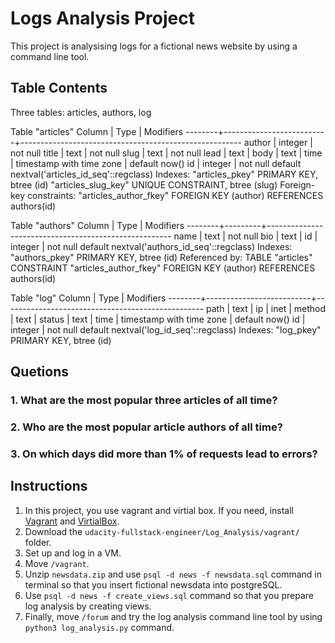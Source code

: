 # Logs Analysis Project
This project is analysising logs for a fictional news website by using a command line tool.

## Table Contents
Three tables: articles, authors, log

Table "articles"
 Column |           Type           |                       Modifiers
--------+--------------------------+-------------------------------------------------------
 author | integer                  | not null
 title  | text                     | not null
 slug   | text                     | not null
 lead   | text                     |
 body   | text                     |
 time   | timestamp with time zone | default now()
 id     | integer                  | not null default nextval('articles_id_seq'::regclass)
Indexes:
    "articles_pkey" PRIMARY KEY, btree (id)
    "articles_slug_key" UNIQUE CONSTRAINT, btree (slug)
Foreign-key constraints:
    "articles_author_fkey" FOREIGN KEY (author) REFERENCES authors(id)


 Table "authors"
 Column |  Type   |                      Modifiers
--------+---------+------------------------------------------------------
 name   | text    | not null
 bio    | text    |
 id     | integer | not null default nextval('authors_id_seq'::regclass)
Indexes:
    "authors_pkey" PRIMARY KEY, btree (id)
Referenced by:
    TABLE "articles" CONSTRAINT "articles_author_fkey" FOREIGN KEY (author) REFERENCES authors(id)


Table "log"
 Column |           Type           |                    Modifiers
--------+--------------------------+--------------------------------------------------
 path   | text                     |
 ip     | inet                     |
 method | text                     |
 status | text                     |
 time   | timestamp with time zone | default now()
 id     | integer                  | not null default nextval('log_id_seq'::regclass)
Indexes:
    "log_pkey" PRIMARY KEY, btree (id)


## Quetions

### 1. What are the most popular three articles of all time?
### 2. Who are the most popular article authors of all time?
### 3. On which days did more than 1% of requests lead to errors?


## Instructions

1. In this project, you use vagrant and virtial box. If you need, install [Vagrant](https://www.vagrantup.com/) and [VirtialBox](https://www.virtualbox.org/wiki/Download_Old_Builds_5_1).
2. Download the ``udacity-fullstack-engineer/Log_Analysis/vagrant/`` folder.
3. Set up and log in a VM.
4. Move ``/vagrant``.
5. Unzip ``newsdata.zip`` and use ``psql -d news -f newsdata.sql`` command in terminal so that you insert fictional newsdata into postgreSQL.
6. Use ``psql -d news -f create_views.sql`` command so that you prepare log analysis by creating views. 
7. Finally, move ``/forum`` and try the log analysis command line tool by using ``python3 log_analysis.py`` command. 
 
